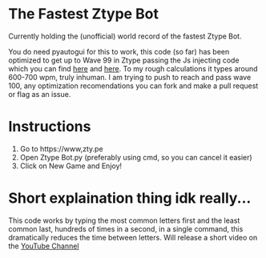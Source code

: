 # The Fastest Ztype Bot
Currently holding the (unofficial) world record of the fastest Ztype Bot.

You do need pyautogui for this to work, this code (so far) has been optimized to get up to Wave 99 in Ztype passing the Js injecting code which you can find [here](https://github.com/in5ikt/z-bot) and [here](https://github.com/andrewboudreau/ztypeHack). To my rough calculations it types around 600-700 wpm, truly inhuman. I am trying to push to reach and pass wave 100, any optimization recomendations you can fork and make a pull request or flag as an issue.

# Instructions
1. Go to https://www,zty.pe
2. Open Ztype Bot.py (preferably using cmd, so you can cancel it easier)
3. Click on New Game and Enjoy!





# Short explaination thing idk really...
This code works by typing the most common letters first and the least common last, hundreds of times in a second, in a single command, this dramatically reduces the time between letters. Will release a short video on the [YouTube Channel](https://www.youtube.com/channel/UCU85Z-39Q67jL2eUUgkooTQ)
